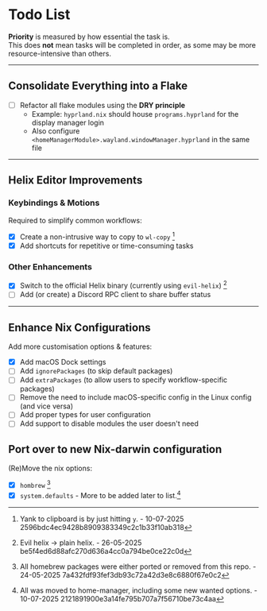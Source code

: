 # Todo List

**Priority** is measured by how essential the task is.  
This does **not** mean tasks will be completed in order, as some may be more resource-intensive than others.

---

## Consolidate Everything into a Flake

- [ ] Refactor all flake modules using the **DRY principle**  
  - Example: `hyprland.nix` should house `programs.hyprland` for the display manager login  
  - Also configure `<homeManagerModule>.wayland.windowManager.hyprland` in the same file

---

## Helix Editor Improvements

### Keybindings & Motions

Required to simplify common workflows:

- [x] Create a non-intrusive way to copy to `wl-copy` [^3]  
- [x] Add shortcuts for repetitive or time-consuming tasks  

### Other Enhancements

- [x] Switch to the official Helix binary (currently using `evil-helix`) [^2] 
- [ ] Add (or create) a Discord RPC client to share buffer status  

---

## Enhance Nix Configurations
Add more customisation options & features:

- [x] Add macOS Dock settings
- [ ] Add `ignorePackages` (to skip default packages)  
- [ ] Add `extraPackages` (to allow users to specify workflow-specific packages)  
- [ ] Remove the need to include macOS-specific config in the Linux config (and vice versa)
- [ ] Add proper types for user configuration  
- [ ] Add support to disable modules the user doesn't need  

## Port over to new Nix-darwin configuration
(Re)Move the nix options:
- [x] ``hombrew`` [^1]
- [x] ``system.defaults`` - More to be added later to list.[^4]

[^1]: All homebrew packages were either ported or removed from this repo. - 24-05-2025 7a432fdf93fef3db93c72a42d3e8c6880f67e0c2
[^2]: Evil helix -> plain helix. - 26-05-2025 be5f4ed6d88afc270d636a4cc0a794be0ce22c0d
[^3]: Yank to clipboard is by just hitting `y`. - 10-07-2025 2596bdc4ec9428b8909383349c2c1b33f10ab318
[^4]: All was moved to home-manager, including some new wanted options. - 10-07-2025 2121891900e3a14fe795b707a7f56710be73c4aa
